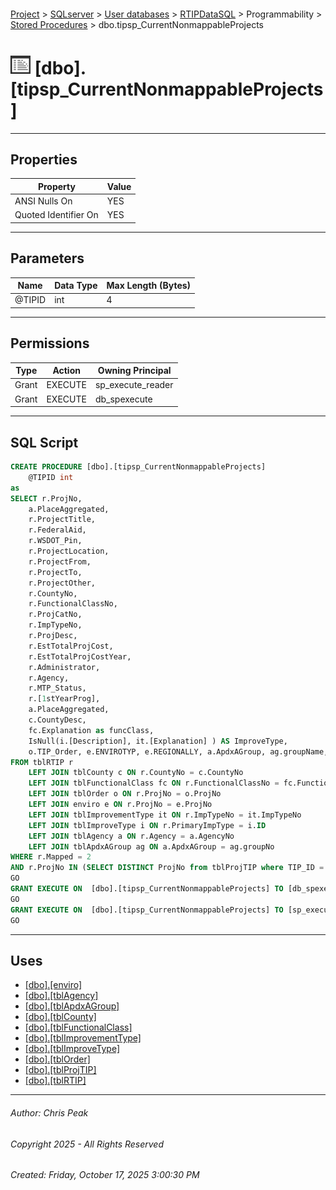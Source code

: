 #### 

[Project](../../../../../index.md) > [SQLserver](../../../../index.md) > [User databases](../../../index.md) > [RTIPDataSQL](../../index.md) > Programmability > [Stored Procedures](Stored_Procedures.md) > dbo.tipsp_CurrentNonmappableProjects

# ![Stored Procedures](../../../../../Images/StoredProcedure32.png) [dbo].[tipsp_CurrentNonmappableProjects]

---

## <a name="#properties"></a>Properties

| Property | Value |
|---|---|
| ANSI Nulls On | YES |
| Quoted Identifier On | YES |


---

## <a name="#parameters"></a>Parameters

| Name | Data Type | Max Length (Bytes) |
|---|---|---|
| @TIPID | int | 4 |


---

## <a name="#permissions"></a>Permissions

| Type | Action | Owning Principal |
|---|---|---|
| Grant | EXECUTE | sp_execute_reader |
| Grant | EXECUTE | db_spexecute |


---

## <a name="#sqlscript"></a>SQL Script

```sql
CREATE PROCEDURE [dbo].[tipsp_CurrentNonmappableProjects] 
	@TIPID int
as
SELECT r.ProjNo, 
	a.PlaceAggregated, 
	r.ProjectTitle, 
	r.FederalAid, 
	r.WSDOT_Pin, 
	r.ProjectLocation,  
	r.ProjectFrom,  
	r.ProjectTo,  
	r.ProjectOther,  
	r.CountyNo,  
	r.FunctionalClassNo,  
	r.ProjCatNo,  
	r.ImpTypeNo,  
	r.ProjDesc,  
	r.EstTotalProjCost,  
	r.EstTotalProjCostYear,  
	r.Administrator,  
	r.Agency,  
	r.MTP_Status,  
	r.[1stYearProg],  
	a.PlaceAggregated,  
	c.CountyDesc,  
	fc.Explanation as funcClass,  
	IsNull(i.[Description], it.[Explanation] ) AS ImproveType,  
	o.TIP_Order, e.ENVIROTYP, e.REGIONALLY, a.ApdxAGroup, ag.groupName, ag.groupOrder 
FROM tblRTIP r
    LEFT JOIN tblCounty c ON r.CountyNo = c.CountyNo
    LEFT JOIN tblFunctionalClass fc ON r.FunctionalClassNo = fc.FunctionalClassNo
    LEFT JOIN tblOrder o ON r.ProjNo = o.ProjNo
    LEFT JOIN enviro e ON r.ProjNo = e.ProjNo
    LEFT JOIN tblImprovementType it ON r.ImpTypeNo = it.ImpTypeNo
    LEFT JOIN tblImproveType i ON r.PrimaryImpType = i.ID
    LEFT JOIN tblAgency a ON r.Agency = a.AgencyNo
    LEFT JOIN tblApdxAGroup ag ON a.ApdxAGroup = ag.groupNo
WHERE r.Mapped = 2
AND r.ProjNo IN (SELECT DISTINCT ProjNo from tblProjTIP where TIP_ID = @TIPID)
GO
GRANT EXECUTE ON  [dbo].[tipsp_CurrentNonmappableProjects] TO [db_spexecute]
GO
GRANT EXECUTE ON  [dbo].[tipsp_CurrentNonmappableProjects] TO [sp_execute_reader]
GO

```


---

## <a name="#uses"></a>Uses

* [[dbo].[enviro]](../../Tables/dbo_enviro.md)
* [[dbo].[tblAgency]](../../Tables/dbo_tblAgency.md)
* [[dbo].[tblApdxAGroup]](../../Tables/dbo_tblApdxAGroup.md)
* [[dbo].[tblCounty]](../../Tables/dbo_tblCounty.md)
* [[dbo].[tblFunctionalClass]](../../Tables/dbo_tblFunctionalClass.md)
* [[dbo].[tblImprovementType]](../../Tables/dbo_tblImprovementType.md)
* [[dbo].[tblImproveType]](../../Tables/dbo_tblImproveType.md)
* [[dbo].[tblOrder]](../../Tables/dbo_tblOrder.md)
* [[dbo].[tblProjTIP]](../../Tables/dbo_tblProjTIP.md)
* [[dbo].[tblRTIP]](../../Tables/dbo_tblRTIP.md)


---

###### Author:  Chris Peak

###### Copyright 2025 - All Rights Reserved

###### Created: Friday, October 17, 2025 3:00:30 PM

